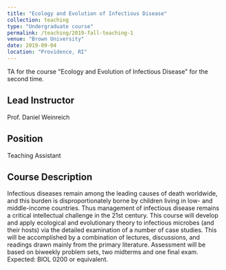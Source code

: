 ```yaml
---
title: "Ecology and Evolution of Infectious Disease"
collection: teaching
type: "Undergraduate course"
permalink: /teaching/2019-fall-teaching-1
venue: "Brown University"
date: 2019-09-04
location: "Providence, RI"
---
```


TA for the course "Ecology and Evolution of Infectious Disease" for the second time.

Lead Instructor
------
Prof. Daniel Weinreich

Position
------
Teaching Assistant

Course Description
------
Infectious diseases remain among the leading causes of death worldwide, and this burden is disproportionately borne by children living in low- and middle-income countries. Thus management of infectious disease remains a critical intellectual challenge in the 21st century. This course will develop and apply ecological and evolutionary theory to infectious microbes (and their hosts) via the detailed examination of a number of case studies. This will be accomplished by a combination of lectures, discussions, and readings drawn mainly from the primary literature. Assessment will be based on biweekly problem sets, two midterms and one final exam. Expected: BIOL 0200 or equivalent.
